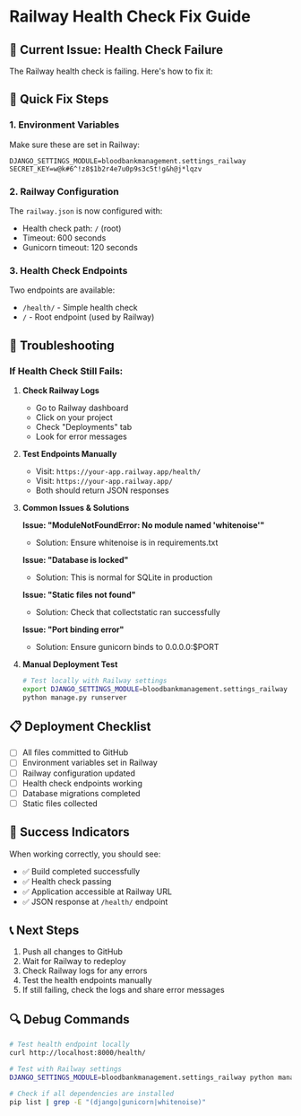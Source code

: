 # Railway Health Check Fix Guide

## 🚨 Current Issue: Health Check Failure

The Railway health check is failing. Here's how to fix it:

## 🔧 Quick Fix Steps

### 1. Environment Variables

Make sure these are set in Railway:

```
DJANGO_SETTINGS_MODULE=bloodbankmanagement.settings_railway
SECRET_KEY=w@k#6^!z8$1b2r4e7u0p9s3c5t!g&h@j*lqzv
```

### 2. Railway Configuration

The `railway.json` is now configured with:

- Health check path: `/` (root)
- Timeout: 600 seconds
- Gunicorn timeout: 120 seconds

### 3. Health Check Endpoints

Two endpoints are available:

- `/health/` - Simple health check
- `/` - Root endpoint (used by Railway)

## 🐛 Troubleshooting

### If Health Check Still Fails:

1. **Check Railway Logs**

   - Go to Railway dashboard
   - Click on your project
   - Check "Deployments" tab
   - Look for error messages

2. **Test Endpoints Manually**

   - Visit: `https://your-app.railway.app/health/`
   - Visit: `https://your-app.railway.app/`
   - Both should return JSON responses

3. **Common Issues & Solutions**

   **Issue: "ModuleNotFoundError: No module named 'whitenoise'"**

   - Solution: Ensure whitenoise is in requirements.txt

   **Issue: "Database is locked"**

   - Solution: This is normal for SQLite in production

   **Issue: "Static files not found"**

   - Solution: Check that collectstatic ran successfully

   **Issue: "Port binding error"**

   - Solution: Ensure gunicorn binds to 0.0.0.0:$PORT

4. **Manual Deployment Test**
   ```bash
   # Test locally with Railway settings
   export DJANGO_SETTINGS_MODULE=bloodbankmanagement.settings_railway
   python manage.py runserver
   ```

## 📋 Deployment Checklist

- [ ] All files committed to GitHub
- [ ] Environment variables set in Railway
- [ ] Railway configuration updated
- [ ] Health check endpoints working
- [ ] Database migrations completed
- [ ] Static files collected

## 🎯 Success Indicators

When working correctly, you should see:

- ✅ Build completed successfully
- ✅ Health check passing
- ✅ Application accessible at Railway URL
- ✅ JSON response at `/health/` endpoint

## 📞 Next Steps

1. Push all changes to GitHub
2. Wait for Railway to redeploy
3. Check Railway logs for any errors
4. Test the health endpoints manually
5. If still failing, check the logs and share error messages

## 🔍 Debug Commands

```bash
# Test health endpoint locally
curl http://localhost:8000/health/

# Test with Railway settings
DJANGO_SETTINGS_MODULE=bloodbankmanagement.settings_railway python manage.py runserver

# Check if all dependencies are installed
pip list | grep -E "(django|gunicorn|whitenoise)"
```

